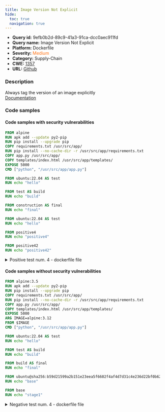 ```yaml
---
title: Image Version Not Explicit
hide:
  toc: true
  navigation: true
---
```


<style>
  .highlight .hll {
    background-color: #ff171742;
  }
  .md-content {
    max-width: 1100px;
    margin: 0 auto;
  }
</style>

-   **Query id:** 9efb0b2d-89c9-41a3-91ca-dcc0aec911fd
-   **Query name:** Image Version Not Explicit
-   **Platform:** Dockerfile
-   **Severity:** <span style="color:#ff7213">Medium</span>
-   **Category:** Supply-Chain
-   **CWE:** <a href="https://cwe.mitre.org/data/definitions/1357.html" onclick="newWindowOpenerSafe(event, 'https://cwe.mitre.org/data/definitions/1357.html')">1357</a>
-   **URL:** [Github](https://github.com/Checkmarx/kics/tree/master/assets/queries/dockerfile/image_version_not_explicit)

### Description
Always tag the version of an image explicitly<br>
[Documentation](https://docs.docker.com/engine/reference/builder/#from)

### Code samples
#### Code samples with security vulnerabilities
```dockerfile title="Positive test num. 1 - dockerfile file" hl_lines="1"
FROM alpine
RUN apk add --update py2-pip
RUN pip install --upgrade pip
COPY requirements.txt /usr/src/app/
RUN pip install --no-cache-dir -r /usr/src/app/requirements.txt
COPY app.py /usr/src/app/
COPY templates/index.html /usr/src/app/templates/
EXPOSE 5000
CMD ["python", "/usr/src/app/app.py"] 
```
```dockerfile title="Positive test num. 2 - dockerfile file" hl_lines="7"
FROM ubuntu:22.04 AS test
RUN echo "hello"

FROM test AS build
RUN echo "build"

FROM construction AS final
RUN echo "final"
```
```dockerfile title="Positive test num. 3 - dockerfile file" hl_lines="4 7"
FROM ubuntu:22.04 AS test
RUN echo "hello"

FROM positive4 
RUN echo "positive4"

FROM positive42
RUN echo "positive42"
```
<details><summary>Positive test num. 4 - dockerfile file</summary>

```dockerfile hl_lines="10 7"
FROM ubuntu:22.04 AS test1
RUN echo "depth"

FROM test1 AS test2
RUN echo "depth"

FROM test_fail_1
RUN echo "depth"

FROM test3 AS test_fail_2
RUN echo "depth"

FROM test2 AS test3
RUN echo "depth"

FROM test3 AS test_fail_1
RUN echo "depth"
```
</details>


#### Code samples without security vulnerabilities
```dockerfile title="Negative test num. 1 - dockerfile file"
FROM alpine:3.5
RUN apk add --update py2-pip
RUN pip install --upgrade pip
COPY requirements.txt /usr/src/app/
RUN pip install --no-cache-dir -r /usr/src/app/requirements.txt
COPY app.py /usr/src/app/
COPY templates/index.html /usr/src/app/templates/
EXPOSE 5000
ARG IMAGE=alpine:3.12
FROM $IMAGE
CMD ["python", "/usr/src/app/app.py"]

```
```dockerfile title="Negative test num. 2 - dockerfile file"
FROM ubuntu:22.04 AS test
RUN echo "hello"

FROM test AS build
RUN echo "build"

FROM build AS final
RUN echo "final"
```
```dockerfile title="Negative test num. 3 - dockerfile file"
FROM ubuntu@sha256:b59d21599a2b151e23eea5f6602f4af4d7d31c4e236d22bf0b62b86d2e386b8f as base
RUN echo "base"

FROM base
RUN echo "stage1"

```
<details><summary>Negative test num. 4 - dockerfile file</summary>

```dockerfile
FROM ubuntu:22.04 AS test1
RUN echo "depth1"

FROM test1 AS test2
RUN echo "depth2"

FROM test2 AS test3
RUN echo "depth3"

FROM test3 AS test4
RUN echo "depth4"

FROM test4 
RUN echo "depth5"
```
</details>
